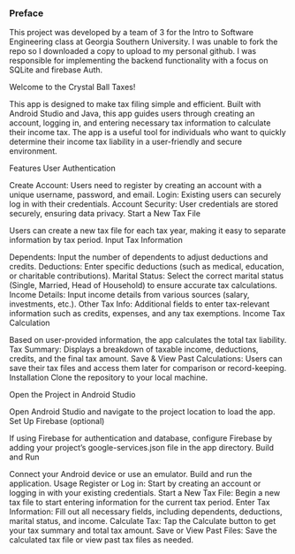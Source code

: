 ### Preface
This project was developed by a team of 3 for the Intro to Software Engineering class at Georgia Southern University. I was unable to fork the repo so I downloaded a copy to upload to my personal github. 
I was responsible for implementing the backend functionality with a focus on SQLite and firebase Auth.

Welcome to the Crystal Ball Taxes!

This app is designed to make tax filing simple and efficient. Built with Android Studio and Java, this app guides users through creating an account, logging in, and entering necessary tax information to calculate their income tax. The app is a useful tool for individuals who want to quickly determine their income tax liability in a user-friendly and secure environment.

Features
User Authentication

Create Account: Users need to register by creating an account with a unique username, password, and email.
Login: Existing users can securely log in with their credentials.
Account Security: User credentials are stored securely, ensuring data privacy.
Start a New Tax File

Users can create a new tax file for each tax year, making it easy to separate information by tax period.
Input Tax Information

Dependents: Input the number of dependents to adjust deductions and credits.
Deductions: Enter specific deductions (such as medical, education, or charitable contributions).
Marital Status: Select the correct marital status (Single, Married, Head of Household) to ensure accurate tax calculations.
Income Details: Input income details from various sources (salary, investments, etc.).
Other Tax Info: Additional fields to enter tax-relevant information such as credits, expenses, and any tax exemptions.
Income Tax Calculation

Based on user-provided information, the app calculates the total tax liability.
Tax Summary: Displays a breakdown of taxable income, deductions, credits, and the final tax amount.
Save & View Past Calculations: Users can save their tax files and access them later for comparison or record-keeping.
Installation
Clone the repository to your local machine.

Open the Project in Android Studio

Open Android Studio and navigate to the project location to load the app.
Set Up Firebase (optional)

If using Firebase for authentication and database, configure Firebase by adding your project’s google-services.json file in the app directory.
Build and Run

Connect your Android device or use an emulator.
Build and run the application.
Usage
Register or Log in: Start by creating an account or logging in with your existing credentials.
Start a New Tax File: Begin a new tax file to start entering information for the current tax period.
Enter Tax Information: Fill out all necessary fields, including dependents, deductions, marital status, and income.
Calculate Tax: Tap the Calculate button to get your tax summary and total tax amount.
Save or View Past Files: Save the calculated tax file or view past tax files as needed.

